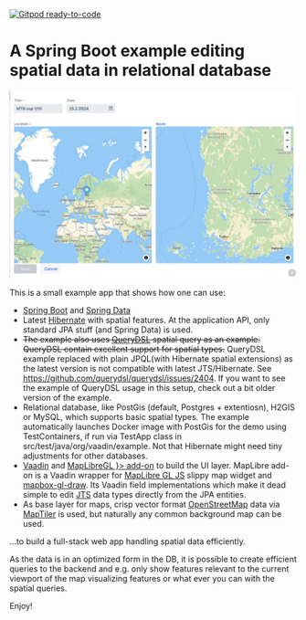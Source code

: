 [![Gitpod ready-to-code](https://img.shields.io/badge/Gitpod-ready--to--code-blue?logo=gitpod)](https://gitpod.io/#https://github.com/mstahv/spring-boot-spatial-example)

# A Spring Boot example editing spatial data in relational database

![Alt text](./screenshot.png?raw=true "Screenshot")

This is a small example app that shows how one can use:

 * [Spring Boot](http://projects.spring.io/spring-boot/) and [Spring Data](https://spring.io/projects/spring-data)
 * Latest [Hibernate](http://hibernate.org/orm/) with spatial features. At the application API, only standard JPA stuff (and Spring Data) is used.
 * ~~The example also uses [QueryDSL](http://www.querydsl.com) spatial query as an example. QueryDSL contain excellent support for spatial types.~~ QueryDSL example replaced with plain JPQL(with Hibernate spatial extensions) as the latest version is not compatible with latest JTS/Hibernate. See https://github.com/querydsl/querydsl/issues/2404. If you want to see the example of QueryDSL usage in this setup, check out a bit older version of the example.
 * Relational database, like PostGis (default, Postgres + extentiosn), H2GIS or MySQL, which supports basic spatial types. The example automatically launches Docker image with PostGis for the demo using TestContainers, if run via TestApp class in src/test/java/org/vaadin/example. Not that Hibernate might need tiny adjustments for other databases.
 * [Vaadin](https://vaadin.com/) and [MapLibreGL }> add-on](https://vaadin.com/directory/component/maplibregl--add-on) to build the UI layer. MapLibre add-on is a Vaadin wrapper for [MapLibre GL JS](https://github.com/maplibre/maplibre-gl-js) slippy map widget and [mapbox-gl-draw](https://github.com/mapbox/mapbox-gl-draw). Its Vaadin field implementations which make it dead simple to edit [JTS](https://locationtech.github.io/jts/) data types directly from the JPA entities.
 * As base layer for maps, crisp vector format [OpenStreetMap](https://www.openstreetmap.org/) data via [MapTiler](https://www.maptiler.com) is used, but naturally any common background map can be used.

...to build a full-stack web app handling spatial data efficiently.

As the data is in an optimized form in the DB, it is possible to create efficient queries to the backend and e.g. only show features relevant to the current viewport of the map visualizing features or what ever you can with the spatial queries.

Enjoy!
